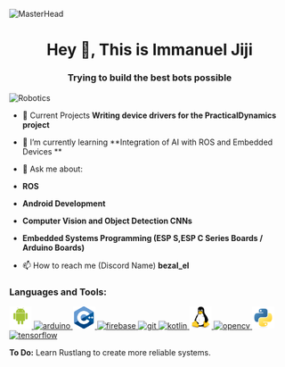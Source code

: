 ![MasterHead](https://www.microsoft.com/en-us/research/uploads/prod/2023/02/chatgpt_robotics_header-1024x310.jpg)
<h1 align="center">Hey 👋, This is Immanuel Jiji</h1>
<h3 align="center">Trying to build the best bots possible</h3>
 <img align ="center" alt ="Robotics" width="600" src="https://global.discourse-cdn.com/business7/uploads/ros/optimized/2X/7/74f75ae4f201eafb69de183f1b2b47d263d8a2b1_2_480x375.gif">

- 🔭 Current Projects **Writing device drivers for the PracticalDynamics project**

- 🌱 I’m currently learning **Integration of AI with ROS and Embedded Devices **

- 💬 Ask me about:
- **ROS**
- **Android Development**
- **Computer Vision and Object Detection CNNs**
- **Embedded Systems Programming (ESP S,ESP C Series Boards / Arduino Boards)** 
   
- 📫 How to reach me (Discord Name) **bezal_el**


<h3 align="left">Languages and Tools:</h3>
<p align="left"> <a href="https://developer.android.com" target="_blank" rel="noreferrer"> <img src="https://raw.githubusercontent.com/devicons/devicon/master/icons/android/android-original-wordmark.svg" alt="android" width="40" height="40"/> </a> <a href="https://www.arduino.cc/" target="_blank" rel="noreferrer"> <img src="https://cdn.worldvectorlogo.com/logos/arduino-1.svg" alt="arduino" width="40" height="40"/> </a> <a href="https://www.w3schools.com/cpp/" target="_blank" rel="noreferrer"> <img src="https://raw.githubusercontent.com/devicons/devicon/master/icons/cplusplus/cplusplus-original.svg" alt="cplusplus" width="40" height="40"/> </a> <a href="https://firebase.google.com/" target="_blank" rel="noreferrer"> <img src="https://www.vectorlogo.zone/logos/firebase/firebase-icon.svg" alt="firebase" width="40" height="40"/> </a> <a href="https://git-scm.com/" target="_blank" rel="noreferrer"> <img src="https://www.vectorlogo.zone/logos/git-scm/git-scm-icon.svg" alt="git" width="40" height="40"/> </a> <a href="https://kotlinlang.org" target="_blank" rel="noreferrer"> <img src="https://www.vectorlogo.zone/logos/kotlinlang/kotlinlang-icon.svg" alt="kotlin" width="40" height="40"/> </a> <a href="https://www.linux.org/" target="_blank" rel="noreferrer"> <img src="https://raw.githubusercontent.com/devicons/devicon/master/icons/linux/linux-original.svg" alt="linux" width="40" height="40"/> </a> <a href="https://opencv.org/" target="_blank" rel="noreferrer"> <img src="https://www.vectorlogo.zone/logos/opencv/opencv-icon.svg" alt="opencv" width="40" height="40"/> </a> <a href="https://www.python.org" target="_blank" rel="noreferrer"> <img src="https://raw.githubusercontent.com/devicons/devicon/master/icons/python/python-original.svg" alt="python" width="40" height="40"/> </a> <a href="https://www.tensorflow.org" target="_blank" rel="noreferrer"> <img src="https://www.vectorlogo.zone/logos/tensorflow/tensorflow-icon.svg" alt="tensorflow" width="40" height="40"/> </a> </p>

**To Do:**
Learn Rustlang to create more reliable systems.
